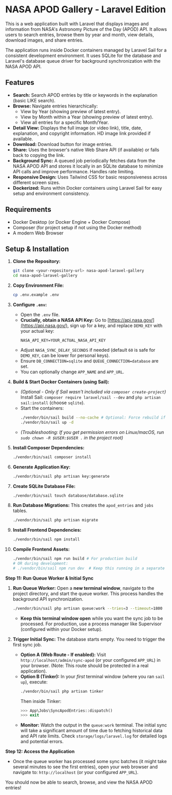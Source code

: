 # NASA APOD Gallery - Laravel Edition

This is a web application built with Laravel that displays images and information from NASA's Astronomy Picture of the Day (APOD) API. It allows users to search entries, browse them by year and month, view details, download images, and share entries.

The application runs inside Docker containers managed by Laravel Sail for a consistent development environment. It uses SQLite for the database and Laravel's database queue driver for background synchronization with the NASA APOD API.

## Features

*   **Search:** Search APOD entries by title or keywords in the explanation (basic LIKE search).
*   **Browse:** Navigate entries hierarchically:
    *   View by Year (showing preview of latest entry).
    *   View by Month within a Year (showing preview of latest entry).
    *   View all entries for a specific Month/Year.
*   **Detail View:** Displays the full image (or video link), title, date, explanation, and copyright information. HD image link provided if available.
*   **Download:** Download button for image entries.
*   **Share:** Uses the browser's native Web Share API (if available) or falls back to copying the link.
*   **Background Sync:** A queued job periodically fetches data from the NASA APOD API and stores it locally in an SQLite database to minimize API calls and improve performance. Handles rate limiting.
*   **Responsive Design:** Uses Tailwind CSS for basic responsiveness across different screen sizes.
*   **Dockerized:** Runs within Docker containers using Laravel Sail for easy setup and environment consistency.

## Requirements

*   Docker Desktop (or Docker Engine + Docker Compose)
*   Composer (for project setup if not using the Docker method)
*   A modern Web Browser

## Setup & Installation

1.  **Clone the Repository:**
    ```bash
    git clone <your-repository-url> nasa-apod-laravel-gallery
    cd nasa-apod-laravel-gallery
    ```

2.  **Copy Environment File:**
    ```bash
    cp .env.example .env
    ```

3.  **Configure `.env`:**
    *   Open the `.env` file.
    *   **Crucially, obtain a NASA API Key:** Go to [https://api.nasa.gov/](https://api.nasa.gov/), sign up for a key, and replace `DEMO_KEY` with your actual key:
        ```dotenv
        NASA_API_KEY=YOUR_ACTUAL_NASA_API_KEY
        ```
    *   Adjust `NASA_SYNC_DELAY_SECONDS` if needed (default `60` is safe for `DEMO_KEY`, can be lower for personal keys).
    *   Ensure `DB_CONNECTION=sqlite` and `QUEUE_CONNECTION=database` are set.
    *   You can optionally change `APP_NAME` and `APP_URL`.

4.  **Build & Start Docker Containers (using Sail):**
    *   *(Optional - Only if Sail wasn't included via `composer create-project`)* Install Sail: `composer require laravel/sail --dev` and `php artisan sail:install` (choose `sqlite`).
    *   Start the containers:
        ```bash
        ./vendor/bin/sail build --no-cache # Optional: Force rebuild if needed
        ./vendor/bin/sail up -d
        ```
    *   *(Troubleshooting: If you get permission errors on Linux/macOS, run `sudo chown -R $USER:$USER .` in the project root)*

5.  **Install Composer Dependencies:**
    ```bash
    ./vendor/bin/sail composer install
    ```

6.  **Generate Application Key:**
    ```bash
    ./vendor/bin/sail php artisan key:generate
    ```

7.  **Create SQLite Database File:**
    ```bash
    ./vendor/bin/sail touch database/database.sqlite
    ```

8.  **Run Database Migrations:** This creates the `apod_entries` and `jobs` tables.
    ```bash
    ./vendor/bin/sail php artisan migrate
    ```

9.  **Install Frontend Dependencies:**
    ```bash
    ./vendor/bin/sail npm install
    ```

10. **Compile Frontend Assets:**
    ```bash
    ./vendor/bin/sail npm run build # For production build
    # OR during development:
    # ./vendor/bin/sail npm run dev  # Keep this running in a separate terminal
    ```

**Step 11: Run Queue Worker & Initial Sync**

1.  **Run Queue Worker:** Open a **new terminal window**, navigate to the project directory, and start the queue worker. This process handles the background API synchronization.
    ```bash
    ./vendor/bin/sail php artisan queue:work --tries=3 --timeout=1800
    ```
    *   **Keep this terminal window open** while you want the sync job to be processed. For production, use a process manager like Supervisor (configured within your Docker setup).

2.  **Trigger Initial Sync:** The database starts empty. You need to trigger the first sync job.
    *   **Option A (Web Route - If enabled):** Visit `http://localhost/admin/sync-apod` (or your configured `APP_URL`) in your browser. (Note: This route should be protected in a real application).
    *   **Option B (Tinker):** In your *first* terminal window (where you ran `sail up`), execute:
        ```bash
        ./vendor/bin/sail php artisan tinker
        ```
        Then inside Tinker:
        ```php
        >>> App\Jobs\SyncApodEntries::dispatch()
        >>> exit
        ```
    *   **Monitor:** Watch the output in the `queue:work` terminal. The initial sync will take a significant amount of time due to fetching historical data and API rate limits. Check `storage/logs/laravel.log` for detailed logs and potential errors.

**Step 12: Access the Application**

*   Once the queue worker has processed some sync batches (it might take several minutes to see the first entries), open your web browser and navigate to:
    `http://localhost` (or your configured `APP_URL`).

You should now be able to search, browse, and view the NASA APOD entries!

